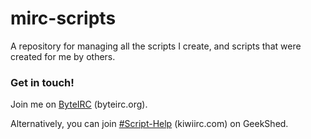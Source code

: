 # mirc-scripts
A repository for managing all the scripts I create, and scripts that were created for me by others.

### Get in touch!
Join me on [ByteIRC](http://byteirc.org/channel/matthijs186) (byteirc.org).

Alternatively, you can join [#Script-Help](https://kiwiirc.com/client/irc.geekshed.net/?nick=Kiwi_?#Script-Help) (kiwiirc.com) on GeekShed.